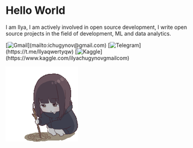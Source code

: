 # Hello World

I am Ilya, I am actively involved in open source development, I write open source projects in the field of development, ML and data analytics.

[![Gmail](https://img.shields.io/badge/-Gmail-rgb(0,0,0)?style=for-the-badge)](mailto:ichugynov@gmail.com)
[![Telegram](https://img.shields.io/badge/-Telegram-rgb(152,122,122)?style=for-the-badge)](https://t.me/Ilyaqwertyqw)
[![Kaggle](https://img.shields.io/badge/-Kaggle-rgb(255,243,243)?style=for-the-badge)](https://www.kaggle.com/ilyachugynovgmailcom)
<!--[![LinkedIn](https://img.shields.io/badge/-LinkedIn-%230077B5?style=for-the-badge&logo=linkedin)](https://linkedin.com/in/your_username)-->
<!--[![Хабр](https://img.shields.io/badge/-Хабр-%23167DF0?style=for-the-badge&logo=habr)](https://habr.com/ru/users/your_username)-->



<!--![stat_prof](https://github-readme-stats.vercel.app/api?username=IlyaElevrin&show_icons=true&theme=dark&icon_color=987a7a&title_color=fff3f3)--> 
![chibi-anime](gifs/sad-cute.gif)
